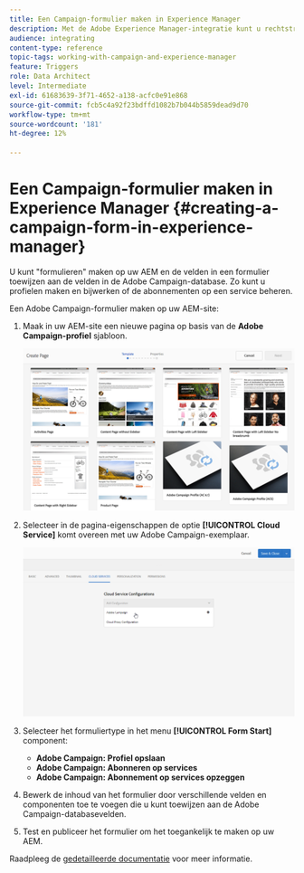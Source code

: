 ```yaml
---
title: Een Campaign-formulier maken in Experience Manager
description: Met de Adobe Experience Manager-integratie kunt u rechtstreeks in AEM formulieren maken om profielen te maken en bij te werken of abonnementen te beheren.
audience: integrating
content-type: reference
topic-tags: working-with-campaign-and-experience-manager
feature: Triggers
role: Data Architect
level: Intermediate
exl-id: 61683639-3f71-4652-a138-acfc0e91e868
source-git-commit: fcb5c4a92f23bdffd1082b7b044b5859dead9d70
workflow-type: tm+mt
source-wordcount: '181'
ht-degree: 12%

---
```


# Een Campaign-formulier maken in Experience Manager {#creating-a-campaign-form-in-experience-manager}

U kunt &quot;formulieren&quot; maken op uw AEM en de velden in een formulier toewijzen aan de velden in de Adobe Campaign-database. Zo kunt u profielen maken en bijwerken of de abonnementen op een service beheren.

Een Adobe Campaign-formulier maken op uw AEM-site:

1. Maak in uw AEM-site een nieuwe pagina op basis van de **Adobe Campaign-profiel** sjabloon.

   ![](assets/aem_content_forms.png)

1. Selecteer in de pagina-eigenschappen de optie **[!UICONTROL Cloud Service]** komt overeen met uw Adobe Campaign-exemplaar.

   ![](assets/aem_content_forms_2.png)

1. Selecteer het formuliertype in het menu **[!UICONTROL Form Start]** component:

   * **Adobe Campaign: Profiel opslaan**
   * **Adobe Campaign: Abonneren op services**
   * **Adobe Campaign: Abonnement op services opzeggen**

1. Bewerk de inhoud van het formulier door verschillende velden en componenten toe te voegen die u kunt toewijzen aan de Adobe Campaign-databasevelden.
1. Test en publiceer het formulier om het toegankelijk te maken op uw AEM.

Raadpleeg de [gedetailleerde documentatie](https://experienceleague.adobe.com/docs/experience-manager-65/authoring/aem-adobe-campaign/adobe-campaign-forms.html) voor meer informatie.
